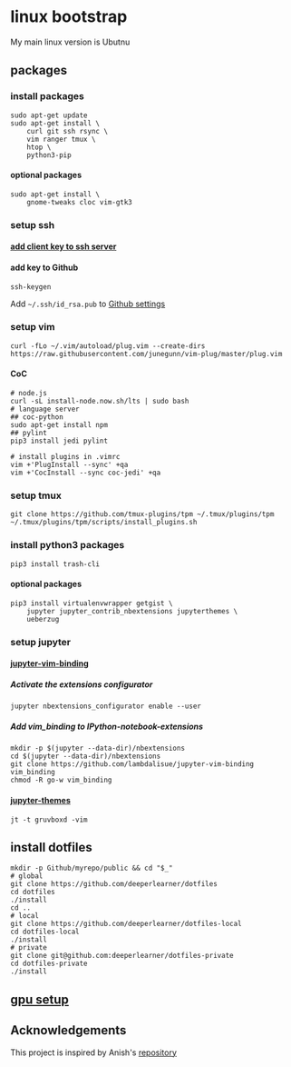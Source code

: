 # linux bootstrap
My main linux version is Ubutnu

## packages
### install packages
```
sudo apt-get update
sudo apt-get install \
    curl git ssh rsync \
    vim ranger tmux \
    htop \
    python3-pip
```
#### optional packages
```
sudo apt-get install \
    gnome-tweaks cloc vim-gtk3
```
### setup ssh
#### [add client key to ssh server](add_ssh_key.md)
#### add key to Github
```
ssh-keygen
```
Add `~/.ssh/id_rsa.pub` to [Github settings](https://github.com/settings/keys)

### setup vim
```
curl -fLo ~/.vim/autoload/plug.vim --create-dirs https://raw.githubusercontent.com/junegunn/vim-plug/master/plug.vim
```
#### CoC
```
# node.js
curl -sL install-node.now.sh/lts | sudo bash
# language server
## coc-python
sudo apt-get install npm
## pylint
pip3 install jedi pylint

# install plugins in .vimrc
vim +'PlugInstall --sync' +qa
vim +'CocInstall --sync coc-jedi' +qa
```
### setup tmux
```
git clone https://github.com/tmux-plugins/tpm ~/.tmux/plugins/tpm
~/.tmux/plugins/tpm/scripts/install_plugins.sh
```
### install python3 packages
```
pip3 install trash-cli
```
#### optional packages
```
pip3 install virtualenvwrapper getgist \
    jupyter jupyter_contrib_nbextensions jupyterthemes \
    ueberzug
```
### setup jupyter
#### [jupyter-vim-binding](https://github.com/lambdalisue/jupyter-vim-binding/wiki/Installation)
##### Activate the extensions configurator
```
jupyter nbextensions_configurator enable --user
```
##### Add vim_binding to IPython-notebook-extensions
```
mkdir -p $(jupyter --data-dir)/nbextensions
cd $(jupyter --data-dir)/nbextensions
git clone https://github.com/lambdalisue/jupyter-vim-binding vim_binding
chmod -R go-w vim_binding
```
#### [jupyter-themes](https://github.com/dunovank/jupyter-themes)
```
jt -t gruvboxd -vim
```

## install dotfiles
```
mkdir -p Github/myrepo/public && cd "$_"
# global
git clone https://github.com/deeperlearner/dotfiles
cd dotfiles
./install
cd ..
# local
git clone https://github.com/deeperlearner/dotfiles-local
cd dotfiles-local
./install
# private
git clone git@github.com:deeperlearner/dotfiles-private
cd dotfiles-private
./install
```

## [gpu setup](gpu_setup.md)

## Acknowledgements
This project is inspired by Anish's [repository](https://github.com/anishathalye/linux-bootstrap)
